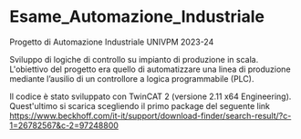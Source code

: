 # Esame_Automazione_Industriale
Progetto di Automazione Industriale UNIVPM 2023-24

Sviluppo di logiche di controllo su impianto di produzione in scala.
L'obiettivo del progetto era quello di automatizzare una linea di produzione mediante l’ausilio di un controllore a logica programmabile (PLC).

Il codice è stato sviluppato con TwinCAT 2 (versione 2.11 x64 Engineering). Quest'ultimo si scarica scegliendo il primo package del seguente link https://www.beckhoff.com/it-it/support/download-finder/search-result/?c-1=26782567&c-2=97248800
